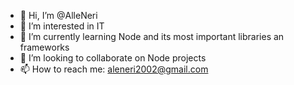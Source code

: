 - 👋 Hi, I’m @AlleNeri
- 👀 I’m interested in IT
- 🌱 I’m currently learning Node and its most important libraries an frameworks
- 💞️ I’m looking to collaborate on Node projects
- 📫 How to reach me: aleneri2002@gmail.com

<!---
AlleNeri/AlleNeri is a ✨ special ✨ repository because its `README.md` (this file) appears on your GitHub profile.
You can click the Preview link to take a look at your changes.
--->

